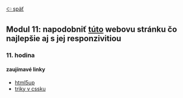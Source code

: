 [&#129188; späť](../../README.md)</br>

## Modul 11: napodobniť [túto](https://html5up.net/stellar) webovu stránku čo najlepšie aj s jej responzivitiou

### 11. hodina

#### zaujímavé linky
- [html5up](https://html5up.net)</br>
- [triky v cssku](https://atomiks.github.io/30-seconds-of-css/t)</br>
